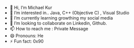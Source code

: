 - 👋 Hi, I’m Michael Kur
- 👀 I’m interested in.. Java, C++ (Objective C) , Visual Studio
- 🌱 I’m currently learning growthing my social media
- 💞️ I’m looking to collaborate on Linkedin, Github.
- 📫 How to reach me : Private Message
- 😄 Pronouns: He
- ⚡ Fun fact: 0x90
